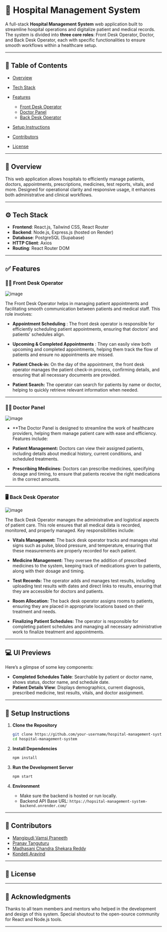 # 🏥 Hospital Management System

A full-stack **Hospital Management System** web application built to streamline hospital operations and digitalize patient and medical records. The system is divided into **three core roles**: Front Desk Operator, Doctor, and Back Desk Operator, each with specific functionalities to ensure smooth workflows within a healthcare setup.

---

## 📌 Table of Contents

* [Overview](#overview)
* [Tech Stack](#tech-stack)
* [Features](#features)

  * [Front Desk Operator](#front-desk-operator)
  * [Doctor Panel](#doctor-panel)
  * [Back Desk Operator](#back-desk-operator)
* [Setup Instructions](#setup-instructions)
* [Contributors](#contributors)
* [License](#license)

---

## 🌟 Overview

This web application allows hospitals to efficiently manage patients, doctors, appointments, prescriptions, medicines, test reports, vitals, and more. Designed for operational clarity and responsive usage, it enhances both administrative and clinical workflows.

---

## ⚙️ Tech Stack

* **Frontend**: React.js, Tailwind CSS, React Router
* **Backend**: Node.js, Express.js (hosted on Render)
* **Database**: PostgreSQL (Supabase) 
* **HTTP Client**: Axios
* **Routing**: React Router DOM

---

## ✅ Features

### 👩‍💼 Front Desk Operator
![image](https://github.com/user-attachments/assets/e5ed58b7-1b19-42fb-a62c-e5b7346ea9ba)

The Front Desk Operator helps in managing patient appointments and facilitating smooth communication between patients and medical staff. This role involves:

* **Appointment Scheduling** : The front desk operator is responsible for efficiently scheduling patient appointments, ensuring that doctors' and patients' schedules align.

* **Upcoming & Completed Appointments** : They can easily view both upcoming and completed appointments, helping them track the flow of patients and ensure no appointments are missed.

* **Patient Check-in:** On the day of the appointment, the front desk operator manages the patient check-in process, confirming details, and ensuring that all necessary documents are provided.

* **Patient Search:** The operator can search for patients by name or doctor, helping to quickly retrieve relevant information when needed.
---

### 🧑‍⚕️ Doctor Panel
![image](https://github.com/user-attachments/assets/cbd22bfd-0b52-4640-bbba-d9fb1b0de584)

* **The Doctor Panel is designed to streamline the work of healthcare providers, helping them manage patient care with ease and efficiency. Features include:

* **Patient Management:** Doctors can view their assigned patients, including details about medical history, current conditions, and scheduled treatments.

* **Prescribing Medicines:** Doctors can prescribe medicines, specifying dosage and timing, to ensure that patients receive the right medications in the correct amounts.
---


### 🖥️ Back Desk Operator
![image](https://github.com/user-attachments/assets/1c2eb1a0-703d-4db0-b38b-d48bd8ea4d6b)


The Back Desk Operator manages the administrative and logistical aspects of patient care. This role ensures that all medical data is recorded, monitored, and properly managed. Key responsibilities include:

* **Vitals Management:** The back desk operator tracks and manages vital signs such as pulse, blood pressure, and temperature, ensuring that these measurements are properly recorded for each patient.

* **Medicine Management:** They oversee the addition of prescribed medicines to the system, keeping track of medications given to patients, along with their dosage and timing.

* **Test Records:** The operator adds and manages test results, including uploading test results with dates and direct links to results, ensuring that they are accessible for doctors and patients.

* **Room Allocation:** The back desk operator assigns rooms to patients, ensuring they are placed in appropriate locations based on their treatment and needs.

* **Finalizing Patient Schedules:** The operator is responsible for completing patient schedules and managing all necessary administrative work to finalize treatment and appointments.

---

## 💻 UI Previews

Here’s a glimpse of some key components:

* **Completed Schedules Table**: Searchable by patient or doctor name, shows status, doctor name, and schedule date.
* **Patient Details View**: Displays demographics, current diagnosis, prescribed medicine, test results, vitals, and doctor assignment.

---

## 🚀 Setup Instructions

1. **Clone the Repository**

   ```bash
   git clone https://github.com/your-username/hospital-management-system.git
   cd hospital-management-system
   ```

2. **Install Dependencies**

   ```bash
   npm install
   ```

3. **Run the Development Server**

   ```bash
   npm start
   ```

4. **Environment**

   * Make sure the backend is hosted or run locally.
   * Backend API Base URL: `https://hopsital-management-system-backend.onrender.com/`

---

## 👥 Contributors

* [Mangipudi Vamsi Praneeth](https://github.com/Praneeth2025)
* [Pranav Tanguturu](https://github.com/PRANAVTANGUTURU123)
* [Madhasani Chandra Shekara Reddy](https://github.com/mcsr14724)
* [Kondeti Aravind](https://github.com/mcsr14724)


---

## 📄 License

---

## 🙌 Acknowledgments

Thanks to all team members and mentors who helped in the development and design of this system. Special shoutout to the open-source community for React and Node.js tools.

---
